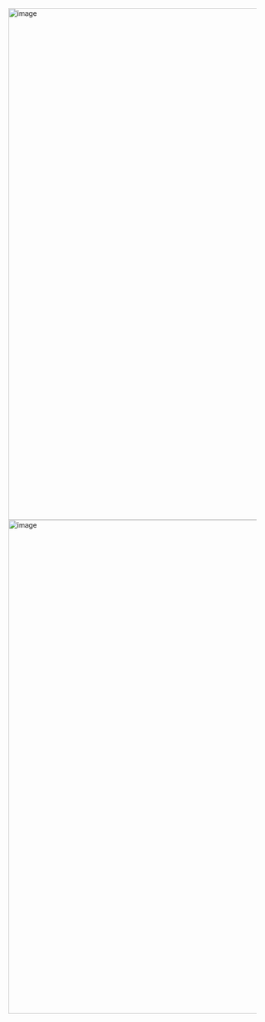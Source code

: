 

<img width="1852" height="1035" alt="image" src="https://github.com/user-attachments/assets/77a0c938-b218-463c-9602-736c3004033b" />

<img width="1860" height="999" alt="image" src="https://github.com/user-attachments/assets/23cf98cc-0c33-4caa-a4e1-b0037d17d980" />

